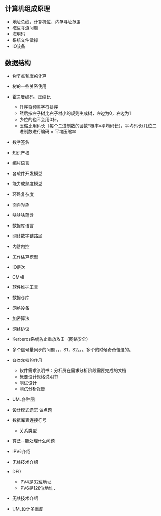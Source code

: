 
## 计算机组成原理
- 地址总线，计算机位，内存寻址范围
- 磁盘寻道问题
- 海明码
- 系统文件做操
- IO设备


## 数据结构
- 树节点和度的计算
- 树的一些关系使用
- 霍夫曼编码，压缩比
  - 升序将频率字符排序
  - 然后按左子树比右子树小的规则生成树，左边为0，右边为1
  - 少位的也不会用0补，
  - 压缩比用码长（每个二进制数的层数*概率=平均码长），平均码长/几位二进制数进行编码 = 平均压缩率

- 数字签名
- 知识产权
- 编程语言

- 各软件开发模型
- 能力成熟度模型
- 环路复杂度
- 面向对象
- 啥啥啥蕴含
- 数据库语言
- 网络数字链路层
- 内防内控
- 工作估算模型
- IO层次
- CMMI
- 软件维护工具
- 数据仓库
- 网络设备
- 加密算法
- 网络协议
- Kerberos系统防止重放攻击（网络安全）
- 多个信号量同步的问题，，，S1，S2。。。多个的时候奇奇怪怪的。
- 各类文档的作用
  - 软件需求说明书：分析员在需求分析阶段需要完成的文档
  - 概要设计规格说明书：
  - 测试设计
  - 测试分析报告
- UML各种图
- 设计模式遗忘 做点题
- 数据库表连接符号
  - 关系类型
- 算法--能处理什么问题

- IPV6介绍
- 无线技术介绍
- DFD
  - IPV4是32位地址
  - IPV6是128位地址，
- 无线技术介绍
- UML设计多重度
